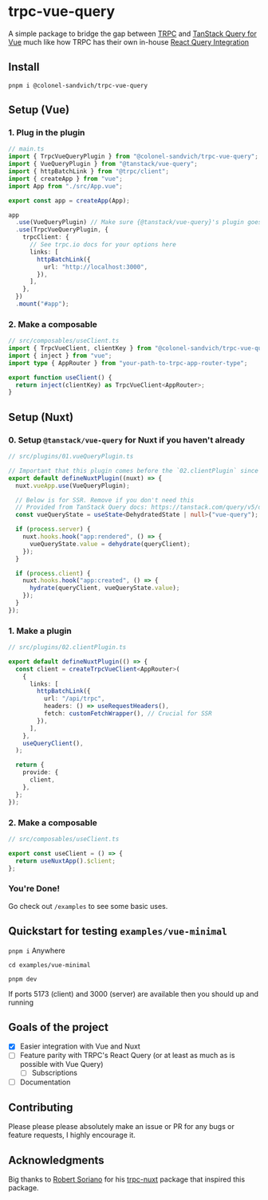 # trpc-vue-query

A simple package to bridge the gap between [TRPC](https://trpc.io/) and [TanStack Query for Vue](https://tanstack.com/query/v5/docs/vue/overview) much like how TRPC has their own in-house [React Query Integration](https://trpc.io/docs/client/react)

## Install

`pnpm i @colonel-sandvich/trpc-vue-query`

## Setup (Vue)

### 1. Plug in the plugin

```ts
// main.ts
import { TrpcVueQueryPlugin } from "@colonel-sandvich/trpc-vue-query";
import { VueQueryPlugin } from "@tanstack/vue-query";
import { httpBatchLink } from "@trpc/client";
import { createApp } from "vue";
import App from "./src/App.vue";

export const app = createApp(App);

app
  .use(VueQueryPlugin) // Make sure {@tanstack/vue-query}'s plugin goes first
  .use(TrpcVueQueryPlugin, {
    trpcClient: {
      // See trpc.io docs for your options here
      links: [
        httpBatchLink({
          url: "http://localhost:3000",
        }),
      ],
    },
  })
  .mount("#app");
```

### 2. Make a composable

```ts
// src/composables/useClient.ts
import { TrpcVueClient, clientKey } from "@colonel-sandvich/trpc-vue-query";
import { inject } from "vue";
import type { AppRouter } from "your-path-to-trpc-app-router-type";

export function useClient() {
  return inject(clientKey) as TrpcVueClient<AppRouter>;
}
```

## Setup (Nuxt)

### 0. Setup `@tanstack/vue-query` for Nuxt if you haven't already

```ts
// src/plugins/01.vueQueryPlugin.ts

// Important that this plugin comes before the `02.clientPlugin` since that has this plugin as a dependency
export default defineNuxtPlugin((nuxt) => {
  nuxt.vueApp.use(VueQueryPlugin);

  // Below is for SSR. Remove if you don't need this
  // Provided from TanStack Query docs: https://tanstack.com/query/v5/docs/vue/guides/ssr
  const vueQueryState = useState<DehydratedState | null>("vue-query");

  if (process.server) {
    nuxt.hooks.hook("app:rendered", () => {
      vueQueryState.value = dehydrate(queryClient);
    });
  }

  if (process.client) {
    nuxt.hooks.hook("app:created", () => {
      hydrate(queryClient, vueQueryState.value);
    });
  }
});
```

### 1. Make a plugin

```ts
// src/plugins/02.clientPlugin.ts

export default defineNuxtPlugin(() => {
  const client = createTrpcVueClient<AppRouter>(
    {
      links: [
        httpBatchLink({
          url: "/api/trpc",
          headers: () => useRequestHeaders(),
          fetch: customFetchWrapper(), // Crucial for SSR
        }),
      ],
    },
    useQueryClient(),
  );

  return {
    provide: {
      client,
    },
  };
});
```

### 2. Make a composable

```ts
// src/composables/useClient.ts

export const useClient = () => {
  return useNuxtApp().$client;
};
```

### You're Done!

Go check out `/examples` to see some basic uses.

## Quickstart for testing `examples/vue-minimal`

`pnpm i` Anywhere

`cd examples/vue-minimal`

`pnpm dev`

If ports 5173 (client) and 3000 (server) are available then you should up and running

## Goals of the project

- [x] Easier integration with Vue and Nuxt
- [ ] Feature parity with TRPC's React Query (or at least as much as is possible with Vue Query)
  - [ ] Subscriptions
- [ ] Documentation

## Contributing

Please please please absolutely make an issue or PR for any bugs or feature requests, I highly encourage it.

## Acknowledgments

Big thanks to [Robert Soriano](https://github.com/wobsoriano) for his [trpc-nuxt](https://github.com/wobsoriano/trpc-nuxt) package that inspired this package.
